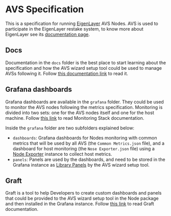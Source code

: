 # AVS Specification

This is a specification for running [EigenLayer](https://www.eigenlayer.xyz/) AVS Nodes. AVS is used to participate in the EigenLayer restake system, to know more about EigenLayer see its [documentation page](https://docs.eigenlayer.xyz/overview/readme).

## Docs

Documentation in the `docs` folder is the best place to start learning about the specification and how the AVS wizard setup tool could be used to manage AVSs following it. Follow [this documentation link](https://eigen.nethermind.io/docs/introduction) to read it.

## Grafana dashboards

Grafana dashboards are available in the `grafana` folder. They could be used to monitor the AVS nodes following the metrics specification. Monitoring is divided into two sets: one for the AVS nodes itself and one for the host machine. Follow [this link](https://eigen.nethermind.io/docs/monitoring/intro) to read Monitoring Stack documentation.

Inside the `grafana` folder are two subfolders explained below:

- `dashboards`: Grafana dashboards for Nodes monitoring with common metrics that will be used by all AVS (the `Common Metrics.json` file), and a dashboard for host monitoring (the `Nose Exporter.json` file) using a [Node Exporter](https://github.com/prometheus/node_exporter) instance to collect host metrics.
- `panels`: Panels are used by the dashboards, and need to be stored in the Grafana instance as [Library Panels](https://grafana.com/docs/grafana/latest/dashboards/build-dashboards/manage-library-panels/) by the AVS wizard setup tool.

## Graft

Graft is a tool to help Developers to create custom dashboards and panels that could be provided to the AVS wizard setup tool in the Node package and then installed in the Grafana instance. Follow [this link](https://eigen.nethermind.io/docs/graft/intro) to read Graft documentation.
